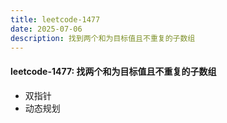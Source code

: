 ```yaml
---
title: leetcode-1477
date: 2025-07-06
description: 找到两个和为目标值且不重复的子数组
---
```


#### leetcode-1477: 找两个和为目标值且不重复的子数组

- 双指针
- 动态规划

```cpp
```

